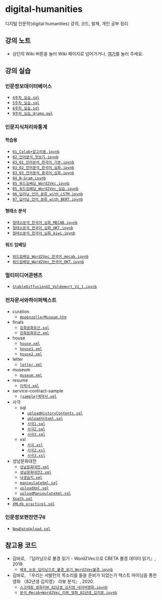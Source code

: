 # digital-humanities
디지털 인문학(digital humanities) 강의, 코드, 발제, 개인 공부 정리

## 강의 노트
- 상단의 Wiki 버튼을 눌러 Wiki 페이지로 넘어가거나, [여기](https://github.com/Esantomi/digital-humanities/wiki)를 눌러 주세요.

## 강의 실습
### 인문정보데이터베이스
- [`4주차_실습.sql`](https://github.com/Esantomi/digital-humanities/blob/main/인문정보데이터베이스/4주차_실습.sql)
- [`5주차_실습.sql`](https://github.com/Esantomi/digital-humanities/blob/main/인문정보데이터베이스/5주차_실습.sql)
- [`6주차_실습.sql`](https://github.com/Esantomi/digital-humanities/blob/main/인문정보데이터베이스/6주차_실습.sql)
- [`9주차_실습_drama.owl`](https://github.com/Esantomi/digital-humanities/blob/main/인문정보데이터베이스/9주차_실습_drama.owl)
### 인문지식처리와통계
#### 학습용
- [`01_Colab+알고리즘.ipynb`](https://github.com/Esantomi/digital-humanities/blob/main/인문지식처리와통계/01_Colab+알고리즘.ipynb)
- [`02_언어분석_맛보기.ipynb`](https://github.com/Esantomi/digital-humanities/blob/main/인문지식처리와통계/02_언어분석_맛보기.ipynb)
- [`03_01_언어분석_한국어_기본.ipynb`](https://github.com/Esantomi/digital-humanities/blob/main/인문지식처리와통계/03_01_언어분석_한국어_기본.ipynb)
- [`03_02_언어분석_한국어_심화.ipynb`](https://github.com/Esantomi/digital-humanities/blob/main/인문지식처리와통계/03_02_언어분석_한국어_심화.ipynb)
- [`03_03_언어분석_중국어_심화.ipynb`](https://github.com/Esantomi/digital-humanities/blob/main/인문지식처리와통계/03_03_언어분석_중국어_심화.ipynb)
- [`04_N-Gram.ipynb`](https://github.com/Esantomi/digital-humanities/blob/main/인문지식처리와통계/04_N-Gram.ipynb)
- [`05_워드임베딩_Word2Vec.ipynb`](https://github.com/Esantomi/digital-humanities/blob/main/인문지식처리와통계/05_워드임베딩_Word2Vec.ipynb)
- [`05_워드임베딩_Word2Vec_실습.ipynb`](https://github.com/Esantomi/digital-humanities/blob/main/인문지식처리와통계/05_워드임베딩_Word2Vec_실습.ipynb)
- [`06_딥러닝_언어_분류_with_LSTM.ipynb`](https://github.com/Esantomi/digital-humanities/blob/main/인문지식처리와통계/06_딥러닝_언어_분류_with_LSTM.ipynb)
- [`07_딥러닝_언어_분류_with_BERT.ipynb`](https://github.com/Esantomi/digital-humanities/blob/main/인문지식처리와통계/07_딥러닝_언어_분류_with_BERT.ipynb)
#### 형태소 분석
- [`형태소분석_한국어_심화_MECAB.ipynb`](https://github.com/Esantomi/digital-humanities/blob/main/인문지식처리와통계/형태소분석/형태소분석_한국어_심화_MECAB.ipynb)
- [`형태소분석_한국어_심화_OKT.ipynb`](https://github.com/Esantomi/digital-humanities/blob/main/인문지식처리와통계/형태소분석/형태소분석_한국어_심화_OKT.ipynb)
- [`형태소분석_한국어_심화_kiwi.ipynb`](https://github.com/Esantomi/digital-humanities/blob/main/인문지식처리와통계/형태소분석/형태소분석_한국어_심화_kiwi.ipynb)
#### 워드 임베딩
- [`워드임베딩_Word2Vec_한국어_mecab.ipynb`](https://github.com/Esantomi/digital-humanities/blob/main/인문지식처리와통계/워드임베딩/워드임베딩_Word2Vec_한국어_mecab.ipynb)
- [`워드임베딩_Word2Vec_한국어_OKT.ipynb`](https://github.com/Esantomi/digital-humanities/blob/main/인문지식처리와통계/워드임베딩/워드임베딩_Word2Vec_한국어_OKT.ipynb)
### 멀티미디어콘텐츠
- [`StableDiffusionUI_Voldemort_V1_1.ipynb`](https://github.com/Esantomi/digital-humanities/blob/main/멀티미디어콘텐츠/StableDiffusionUI_Voldemort_V1_1.ipynb)
### 전자문서와하이퍼텍스트
- curation
  - [`AppenzellerMuseum.htm`](https://github.com/Esantomi/digital-humanities/blob/main/전자문서와하이퍼텍스트/curation/AppenzellerMuseum.htm)
- finals
  - [`강화문화유산.sql`](https://github.com/Esantomi/digital-humanities/blob/main/전자문서와하이퍼텍스트/finals/강화문화유산.sql)
  - [`강화문화유산.xml`](https://github.com/Esantomi/digital-humanities/blob/main/전자문서와하이퍼텍스트/finals/강화문화유산.xml)
- house
  - [`house.xml`](https://github.com/Esantomi/digital-humanities/blob/main/전자문서와하이퍼텍스트/house/house.xml)
  - [`house1.xml`](https://github.com/Esantomi/digital-humanities/blob/main/전자문서와하이퍼텍스트/house/house1.xml)
  - [`house2.xml`](https://github.com/Esantomi/digital-humanities/blob/main/전자문서와하이퍼텍스트/house/house2.xml)
- letter
  - [`letter.xml`](https://github.com/Esantomi/digital-humanities/blob/main/전자문서와하이퍼텍스트/letter/letter.xml)
- museum
  - [`museum.xml`](https://github.com/Esantomi/digital-humanities/blob/main/전자문서와하이퍼텍스트/museum/museum.xml)
- resume
  - [`이력서.xml`](https://github.com/Esantomi/digital-humanities/blob/main/전자문서와하이퍼텍스트/resume/이력서.xml)
- service-contract-sample
  - [`(sample)계약서.xml`](https://github.com/Esantomi/digital-humanities/blob/main/전자문서와하이퍼텍스트/service-contract-sample/(sample)계약서.xml)
- 사극
  - sql
    - [`uploadHistoryContents.sql`](https://github.com/Esantomi/digital-humanities/blob/main/전자문서와하이퍼텍스트/사극/sql/uploadHistoryContents.sql)
    - [`upload사극xml.sql`](https://github.com/Esantomi/digital-humanities/blob/main/전자문서와하이퍼텍스트/사극/sql/upload사극xml.sql)
    - [`사극1.sql`](https://github.com/Esantomi/digital-humanities/blob/main/전자문서와하이퍼텍스트/사극/sql/사극1.sql)
    - [`사극2.sql`](https://github.com/Esantomi/digital-humanities/blob/main/전자문서와하이퍼텍스트/사극/sql/사극2.sql)
    - [`사극3.sql`](https://github.com/Esantomi/digital-humanities/blob/main/전자문서와하이퍼텍스트/사극/sql/사극3.sql)
  - xsl
    - [`사극.xsl`](https://github.com/Esantomi/digital-humanities/blob/main/전자문서와하이퍼텍스트/사극/xsl/사극.xsl)
    - [`사극2.xsl`](https://github.com/Esantomi/digital-humanities/blob/main/전자문서와하이퍼텍스트/사극/xsl/사극2.xsl)
    - [`사극3.xsl`](https://github.com/Esantomi/digital-humanities/blob/main/전자문서와하이퍼텍스트/사극/xsl/사극3.xsl)
- 성남문화대전
  - [`성남문화대전.xml`](https://github.com/Esantomi/digital-humanities/tree/main/전자문서와하이퍼텍스트/성남문화대전/성남문화대전.xml)
  - [`성남문화대전2.xml`](https://github.com/Esantomi/digital-humanities/tree/main/전자문서와하이퍼텍스트/성남문화대전/성남문화대전2.xml)
  - [`낙생습지.xml`](https://github.com/Esantomi/digital-humanities/tree/main/전자문서와하이퍼텍스트/성남문화대전/낙생습지.xml)
  - [`manipulateXml.sql`](https://github.com/Esantomi/digital-humanities/tree/main/전자문서와하이퍼텍스트/성남문화대전/manipulateXml.sql)
  - [`uploadXml.sql`](https://github.com/Esantomi/digital-humanities/tree/main/전자문서와하이퍼텍스트/성남문화대전/uploadXml.sql)
  - [`uploadManipulateXml.sql`](https://github.com/Esantomi/digital-humanities/tree/main/전자문서와하이퍼텍스트/성남문화대전/uploadManipulateXml.sql)
- [`Xpath.sql`](https://github.com/Esantomi/digital-humanities/blob/main/전자문서와하이퍼텍스트/Xpath.sql)
- [`XMLdb_practice1.sql`](https://github.com/Esantomi/digital-humanities/blob/main/전자문서와하이퍼텍스트/XMLdb_practice1.sql)
### 인문정보편찬연구II
- [`NewDataUpload.sql`](https://github.com/Esantomi/digital-humanities/blob/main/인문정보편찬연구II/NewDataUpload.sql)

## 참고용 코드
- 김바로, 『딥러닝으로 불경 읽기 - Word2Vec으로 CBETA 불경 데이터 읽기』, 2019.
  - [`배포_논문_딥러닝으로_불경_읽기_Word2Vec불경.ipynb`](https://github.com/Esantomi/digital-humanities/blob/main/참고용코드/배포_논문_딥러닝으로_불경_읽기_Word2Vec불경.ipynb)
- 김바로, 『우리는 서발턴의 목소리를 들을 준비가 되었는가  텍스트 마이닝을 통한 영화 〈82년생 김지영〉 리뷰 분석』, 2020.
  - [`스크래핑_영화리뷰_82년생_김지영_네이버영화.ipynb`](https://github.com/Esantomi/digital-humanities/blob/main/참고용코드/스크래핑_영화리뷰_82년생_김지영_네이버영화.ipynb)
  - [`분석_Mecab+Word2Vec_리뷰_영화_82년생_김지영.ipynb`](https://github.com/Esantomi/digital-humanities/blob/main/참고용코드/분석_Mecab+Word2Vec_리뷰_영화_82년생_김지영.ipynb)
